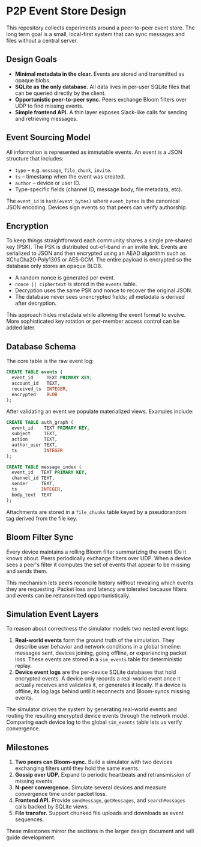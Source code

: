 # P2P Event Store Design

This repository collects experiments around a peer-to-peer event store. The long term goal is a small, local-first system that can sync messages and files without a central server.

## Design Goals

* **Minimal metadata in the clear.** Events are stored and transmitted as opaque blobs.
* **SQLite as the only database.** All data lives in per-user SQLite files that can be queried directly by the client.
* **Opportunistic peer-to-peer sync.** Peers exchange Bloom filters over UDP to find missing events.
* **Simple frontend API.** A thin layer exposes Slack-like calls for sending and retrieving messages.

## Event Sourcing Model

All information is represented as immutable events. An event is a JSON structure that includes:

* `type` – e.g. `message`, `file_chunk`, `invite`.
* `ts` – timestamp when the event was created.
* `author` – device or user ID.
* Type-specific fields (channel ID, message body, file metadata, etc).

The `event_id` is `hash(event_bytes)` where `event_bytes` is the canonical JSON encoding. Devices sign events so that peers can verify authorship.

## Encryption

To keep things straightforward each community shares a single pre‑shared key (PSK). The PSK is distributed out-of-band in an invite link. Events are serialized to JSON and then encrypted using an AEAD algorithm such as XChaCha20‑Poly1305 or AES‑GCM. The entire payload is encrypted so the database only stores an opaque BLOB.

* A random nonce is generated per event.
* `nonce || ciphertext` is stored in the `events` table.
* Decryption uses the same PSK and nonce to recover the original JSON.
* The database never sees unencrypted fields; all metadata is derived after decryption.

This approach hides metadata while allowing the event format to evolve. More sophisticated key rotation or per-member access control can be added later.

## Database Schema

The core table is the raw event log:

```sql
CREATE TABLE events (
  event_id     TEXT PRIMARY KEY,
  account_id   TEXT,
  received_ts  INTEGER,
  encrypted    BLOB
);
```

After validating an event we populate materialized views. Examples include:

```sql
CREATE TABLE auth_graph (
  event_id    TEXT PRIMARY KEY,
  subject     TEXT,
  action      TEXT,
  author_user TEXT,
  ts          INTEGER
);

CREATE TABLE message_index (
  event_id   TEXT PRIMARY KEY,
  channel_id TEXT,
  sender     TEXT,
  ts         INTEGER,
  body_text  TEXT
);
```

Attachments are stored in a `file_chunks` table keyed by a pseudorandom tag derived from the file key.

## Bloom Filter Sync

Every device maintains a rolling Bloom filter summarizing the event IDs it knows about. Peers periodically exchange filters over UDP. When a device sees a peer's filter it computes the set of events that appear to be missing and sends them.

This mechanism lets peers reconcile history without revealing which events they are requesting. Packet loss and latency are tolerated because filters and events can be retransmitted opportunistically.

## Simulation Event Layers

To reason about correctness the simulator models two nested event logs:

1. **Real-world events** form the ground truth of the simulation. They describe user behavior and network conditions in a global timeline: messages sent, devices joining, going offline, or experiencing packet loss. These events are stored in a `sim_events` table for deterministic replay.
2. **Device event logs** are the per-device SQLite databases that hold encrypted events. A device only records a real-world event once it actually receives and validates it, or generates it locally. If a device is offline, its log lags behind until it reconnects and Bloom-syncs missing events.

The simulator drives the system by generating real-world events and routing the resulting encrypted device events through the network model. Comparing each device log to the global `sim_events` table lets us verify convergence.

## Milestones

1. **Two peers can Bloom-sync.** Build a simulator with two devices exchanging filters until they hold the same events.
2. **Gossip over UDP.** Expand to periodic heartbeats and retransmission of missing events.
3. **N-peer convergence.** Simulate several devices and measure convergence time under packet loss.
4. **Frontend API.** Provide `sendMessage`, `getMessages`, and `searchMessages` calls backed by SQLite views.
5. **File transfer.** Support chunked file uploads and downloads as event sequences.

These milestones mirror the sections in the larger design document and will guide development.
